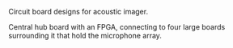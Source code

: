 Circuit board designs for acoustic imager.

Central hub board with an FPGA, connecting to four large boards surrounding it that hold the microphone array.
